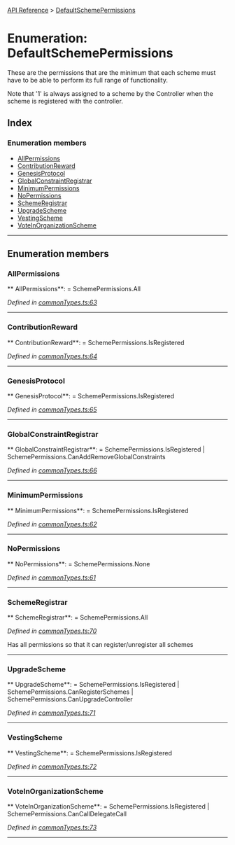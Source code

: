 [API Reference](../README.md) > [DefaultSchemePermissions](../enums/DefaultSchemePermissions.md)



# Enumeration: DefaultSchemePermissions


These are the permissions that are the minimum that each scheme must have to be able to perform its full range of functionality.

Note that '1' is always assigned to a scheme by the Controller when the scheme is registered with the controller.

## Index

### Enumeration members

* [AllPermissions](DefaultSchemePermissions.md#AllPermissions)
* [ContributionReward](DefaultSchemePermissions.md#ContributionReward)
* [GenesisProtocol](DefaultSchemePermissions.md#GenesisProtocol)
* [GlobalConstraintRegistrar](DefaultSchemePermissions.md#GlobalConstraintRegistrar)
* [MinimumPermissions](DefaultSchemePermissions.md#MinimumPermissions)
* [NoPermissions](DefaultSchemePermissions.md#NoPermissions)
* [SchemeRegistrar](DefaultSchemePermissions.md#SchemeRegistrar)
* [UpgradeScheme](DefaultSchemePermissions.md#UpgradeScheme)
* [VestingScheme](DefaultSchemePermissions.md#VestingScheme)
* [VoteInOrganizationScheme](DefaultSchemePermissions.md#VoteInOrganizationScheme)



---
## Enumeration members
<a id="AllPermissions"></a>

###  AllPermissions

** AllPermissions**:    =  SchemePermissions.All

*Defined in [commonTypes.ts:63](https://github.com/daostack/arc.js/blob/616f6e7/lib/commonTypes.ts#L63)*





___

<a id="ContributionReward"></a>

###  ContributionReward

** ContributionReward**:    =  SchemePermissions.IsRegistered

*Defined in [commonTypes.ts:64](https://github.com/daostack/arc.js/blob/616f6e7/lib/commonTypes.ts#L64)*





___

<a id="GenesisProtocol"></a>

###  GenesisProtocol

** GenesisProtocol**:    =  SchemePermissions.IsRegistered

*Defined in [commonTypes.ts:65](https://github.com/daostack/arc.js/blob/616f6e7/lib/commonTypes.ts#L65)*





___

<a id="GlobalConstraintRegistrar"></a>

###  GlobalConstraintRegistrar

** GlobalConstraintRegistrar**:    =  SchemePermissions.IsRegistered | SchemePermissions.CanAddRemoveGlobalConstraints

*Defined in [commonTypes.ts:66](https://github.com/daostack/arc.js/blob/616f6e7/lib/commonTypes.ts#L66)*





___

<a id="MinimumPermissions"></a>

###  MinimumPermissions

** MinimumPermissions**:    =  SchemePermissions.IsRegistered

*Defined in [commonTypes.ts:62](https://github.com/daostack/arc.js/blob/616f6e7/lib/commonTypes.ts#L62)*





___

<a id="NoPermissions"></a>

###  NoPermissions

** NoPermissions**:    =  SchemePermissions.None

*Defined in [commonTypes.ts:61](https://github.com/daostack/arc.js/blob/616f6e7/lib/commonTypes.ts#L61)*





___

<a id="SchemeRegistrar"></a>

###  SchemeRegistrar

** SchemeRegistrar**:    =  SchemePermissions.All

*Defined in [commonTypes.ts:70](https://github.com/daostack/arc.js/blob/616f6e7/lib/commonTypes.ts#L70)*



Has all permissions so that it can register/unregister all schemes




___

<a id="UpgradeScheme"></a>

###  UpgradeScheme

** UpgradeScheme**:    =  SchemePermissions.IsRegistered | SchemePermissions.CanRegisterSchemes | SchemePermissions.CanUpgradeController

*Defined in [commonTypes.ts:71](https://github.com/daostack/arc.js/blob/616f6e7/lib/commonTypes.ts#L71)*





___

<a id="VestingScheme"></a>

###  VestingScheme

** VestingScheme**:    =  SchemePermissions.IsRegistered

*Defined in [commonTypes.ts:72](https://github.com/daostack/arc.js/blob/616f6e7/lib/commonTypes.ts#L72)*





___

<a id="VoteInOrganizationScheme"></a>

###  VoteInOrganizationScheme

** VoteInOrganizationScheme**:    =  SchemePermissions.IsRegistered | SchemePermissions.CanCallDelegateCall

*Defined in [commonTypes.ts:73](https://github.com/daostack/arc.js/blob/616f6e7/lib/commonTypes.ts#L73)*





___


